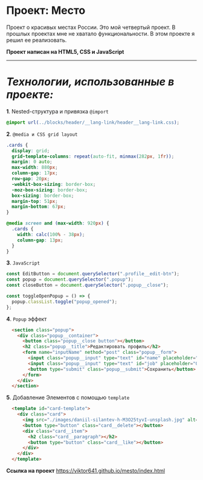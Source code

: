 # Проект: Место
Проект о красивых местах России. Это мой четвертый проект. В прошлых проектах мне не хватало функциональности. В этом проекте я решил ее реализовать.

__Проект написан на HTML5, CSS и JavaScript__
___

# ___Технологии, использованные в проекте:___
__1__. Nested-структура и привязка ```@import```
```css
@import url(../blocks/header/__lang-link/header__lang-link.css);
```
__2__. ```@media и CSS grid layout```
```css
.cards {
  display: grid;
  grid-template-columns: repeat(auto-fit, minmax(282px, 1fr));
  margin: 0 auto;
  max-width: 880px;
  column-gap: 17px;
  row-gap: 20px;
  -webkit-box-sizing: border-box;
  -moz-box-sizing: border-box;
  box-sizing: border-box;
  margin-top: 51px;
  margin-bottom: 67px;
}

@media screen and (max-width: 920px) {
  .cards {
    width: calc(100% - 38px);
    column-gap: 13px;
  }
}
```
__3__. ```JavaScript```
```JavaScript
const EditButton = document.querySelector(".profile__edit-btn");
const popup = document.querySelector(".popup");
const closeButton = document.querySelector(".popup__close");

const toggleOpenPopup = () => {
  popup.classList.toggle("popup_opened");
};
```

__4__. ```Popup``` эффект
```html
  <section class="popup">
    <div class="popup__container">
      <button class="popup__close button"></button>
      <h2 class="popup__title">Редактировать профиль</h2>
      <form name="inputName" nethod="post" class="popup__form">
        <input class="popup__input" type="text" id="name" placeholder="Имя" value="" required>
        <input class="popup__input" type="text" id="job" placeholder="О себе" value="" required>
        <button type="submit" class="popup__submit">Сохранить</button>
      </form>
    </div>
  </section>
```
__5__. Добавление Элементов с помощью ```template```
```html
  <template id="card-template">
    <div class="card">
      <img src="./images/daniil-silantev-h-M3O25tyvI-unsplash.jpg" alt="Камчатка" class="card__image">
      <button type="button" class="card__delete"></button>
      <div class="card__item">
        <h2 class="card__paragraph"></h2>
        <button type="button" class="card__like"></button>
      </div>
    </div>
  </template>
```

__Ссылка на проект__
https://viktor641.github.io/mesto/index.html